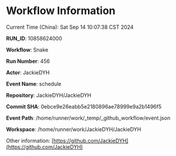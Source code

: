 # Workflow Information

Current Time (China): Sat Sep 14 10:07:38 CST 2024  

**RUN_ID**: 10858624000  

**Workflow**: Snake  

**Run Number**: 456  

**Actor**: JackieDYH  

**Event Name**: schedule  

**Repository**: JackieDYH/JackieDYH  

**Commit SHA**: 0ebce9e26eabb5e2180896ae78999e9a2b1496f5  

**Event Path**: /home/runner/work/_temp/_github_workflow/event.json  

**Workspace**: /home/runner/work/JackieDYH/JackieDYH  

Other information: [https://github.com/JackieDYH](https://github.com/JackieDYH)
